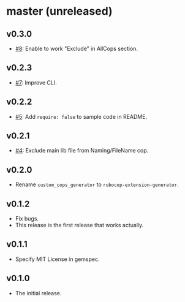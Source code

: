 # master (unreleased)

## v0.3.0

* [#8](https://github.com/rubocop/rubocop-extension-generator/pull/8): Enable to work "Exclude" in AllCops section.

## v0.2.3

* [#7](https://github.com/rubocop/rubocop-extension-generator/pull/7): Improve CLI.

## v0.2.2

* [#5](https://github.com/rubocop/rubocop-extension-generator/pull/5): Add `require: false` to sample code in README.

## v0.2.1

* [#4](https://github.com/rubocop/rubocop-extension-generator/pull/4): Exclude main lib file from Naming/FileName cop.

## v0.2.0

* Rename `custom_cops_generator` to `rubocop-extension-generator`.

## v0.1.2

* Fix bugs.
* This release is the first release that works actually.

## v0.1.1

* Specify MIT License in gemspec.

## v0.1.0

* The initial release.
